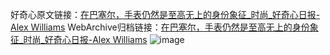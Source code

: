 好奇心原文链接：[在巴塞尔，手表仍然是至高无上的身份象征_时尚_好奇心日报-Alex Williams](https://www.qdaily.com/articles/7928.html)
WebArchive归档链接：[在巴塞尔，手表仍然是至高无上的身份象征_时尚_好奇心日报-Alex Williams](http://web.archive.org/web/20160421142954/http://www.qdaily.com/articles/7928.html)
![image](http://ww3.sinaimg.cn/large/007d5XDply1g3wk48ie3oj30u075rx6p)